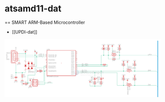 
# atsamd11-dat

== SMART ARM-Based Microcontroller

- [[UPDI-dat]]


![](2025-07-17-15-42-33.png)

